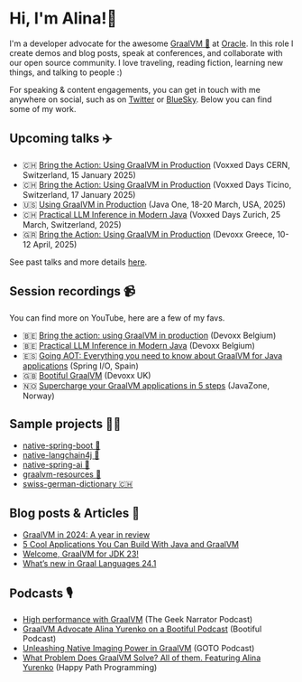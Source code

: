 # Hi, I'm Alina!🦄

I'm a developer advocate for the awesome [GraalVM 🐰](https://github.com/oracle/graal) at [Oracle](https://github.com/oracle). In this role I create demos and blog posts, speak at conferences, and collaborate with our open source community. I love traveling, reading fiction, learning new things, and talking to people :)

For speaking & content engagements, you can get in touch with me anywhere on social, such as on [Twitter](https://x.com/alina_yurenko) or [BlueSky](https://bsky.app/profile/alina-yurenko.bsky.social). Below you can find some of my work.

## Upcoming talks ✈️

* 🇨🇭 [Bring the Action: Using GraalVM in Production](https://cern.voxxeddays.com/) (Voxxed Days CERN, Switzerland, 15 January 2025)
* 🇨🇭 [Bring the Action: Using GraalVM in Production](https://ticino.voxxeddays.com/) (Voxxed Days Ticino, Switzerland, 17 January 2025)
* 🇺🇸 [Using GraalVM in Production](https://www.oracle.com/javaone/) (Java One, 18-20 March, USA, 2025)
* 🇨🇭 [Practical LLM Inference in Modern Java](https://zurich.voxxeddays.com/) (Voxxed Days Zurich, 25 March, Switzerland, 2025)
* 🇬🇷 [Bring the Action: Using GraalVM in Production](https://devoxx.gr/) (Devoxx Greece, 10-12 April, 2025)

See past talks and more details [here](https://github.com/alina-yur/public-speaking/).

## Session recordings 📹

You can find more on YouTube, here are a few of my favs.

* 🇧🇪 [Bring the action: using GraalVM in production](https://www.youtube.com/watch?v=axQXBKHSwkM) (Devoxx Belgium)
* 🇧🇪 [Practical LLM Inference in Modern Java](https://www.youtube.com/watch?v=zgAMxC7lzkc) (Devoxx Belgium)
* 🇪🇸 [Going AOT: Everything you need to know about GraalVM for Java applications](https://www.youtube.com/watch?v=YclrKfEUHrI) (Spring I/O, Spain)
* 🇬🇧 [Bootiful GraalVM](https://www.youtube.com/watch?v=3OBhk1c0GBs) (Devoxx UK)
* 🇳🇴 [Supercharge your GraalVM applications in 5 steps](https://2023.javazone.no/program) (JavaZone, Norway)

## Sample projects 👩‍💻

* [native-spring-boot 🍃](https://github.com/alina-yur/native-spring-boot)
* [native-langchain4j 🦜](https://github.com/alina-yur/native-langchain4j)
* [native-spring-ai 🤖](https://github.com/alina-yur/native-spring-ai)
* [graalvm-resources 🐰](https://github.com/alina-yur/graalvm-resources)
* [swiss-german-dictionary 🇨🇭](https://github.com/alina-yur/swiss-german-dictionary)

## Blog posts & Articles 🔏

* [GraalVM in 2024: A year in review](https://medium.com/graalvm/graalvm-in-2024-a-year-in-review-fe8dff967d82)
* [5 Cool Applications You Can Build With Java and GraalVM](https://www.javaadvent.com/2024/12/5-cool-applications-you-can-build-with-java-and-graalvm.html)
* [Welcome, GraalVM for JDK 23!](https://medium.com/graalvm/welcome-graalvm-for-jdk-23-203928491b2b)
* [What’s new in Graal Languages 24.1](https://medium.com/graalvm/whats-new-in-graal-languages-24-1-b2452c9debae)

## Podcasts 🎙️
* [High performance with GraalVM](https://open.spotify.com/episode/2CmwOObdE3nN4DYtO0G1i0) (The Geek Narrator Podcast)
* [GraalVM Advocate Alina Yurenko on a Bootiful Podcast](https://spring.io/blog/2023/01/26/a-bootiful-podcast-graalvm-advocate-alina-yurenko-on-a-bootiful-podcast) (Bootiful Podcast)
* [Unleashing Native Imaging Power in GraalVM](https://open.spotify.com/episode/7Cxbd78L76flAGH7GnFCgP) (GOTO Podcast)
* [What Problem Does GraalVM Solve? All of them. Featuring Alina Yurenko](https://open.spotify.com/episode/2M6JWdAuPyiSNI7h8meBEa?si=n-Bm6eNFQ3CLeZLasDiQOg) (Happy Path Programming)
